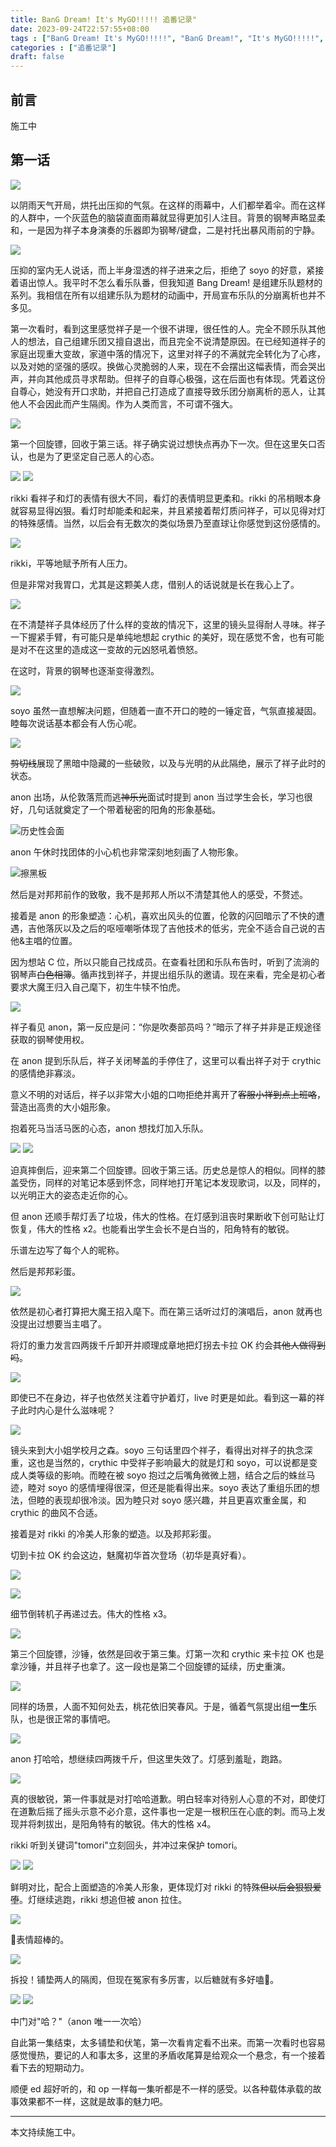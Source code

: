 ```yaml
---
title: BanG Dream! It's MyGO!!!!! 追番记录"
date: 2023-09-24T22:57:55+08:00
tags : ["BanG Dream! It's MyGO!!!!!", "BanG Dream!", "It's MyGO!!!!!", "原创动画", "番剧"]
categories : ["追番记录"]
draft: false
---
```


## 前言

施工中

## 第一话

![](20230924204222.png)

以阴雨天气开局，烘托出压抑的气氛。在这样的雨幕中，人们都举着伞。而在这样的人群中，一个灰蓝色的脑袋直面雨幕就显得更加引人注目。背景的钢琴声略显柔和，一是因为祥子本身演奏的乐器即为钢琴/键盘，二是衬托出暴风雨前的宁静。

![](20230924204808.png)

压抑的室内无人说话，而上半身湿透的祥子进来之后，拒绝了 soyo 的好意，紧接着语出惊人。我平时不怎么看乐队番，但我知道 Bang Dream! 是组建乐队题材的系列。我相信在所有以组建乐队为题材的动画中，开局宣布乐队的分崩离析也并不多见。

第一次看时，看到这里感觉祥子是一个很不讲理，很任性的人。完全不顾乐队其他人的想法，自己组建乐团又擅自退出，而且完全不说清楚原因。在已经知道祥子的家庭出现重大变故，家道中落的情况下，这里对祥子的不满就完全转化为了心疼，以及对她的坚强的感叹。换做心灵脆弱的人来，现在不会摆出这幅表情，而会哭出声，并向其他成员寻求帮助。但祥子的自尊心极强，这在后面也有体现。凭着这份自尊心，她没有开口求助，并把自己打造成了直接导致乐团分崩离析的恶人，让其他人不会因此而产生隔阂。作为人类而言，不可谓不强大。

![](20230924210256.png)

第一个回旋镖，回收于第三话。祥子确实说过想快点再办下一次。但在这里矢口否认，也是为了更坚定自己恶人的心态。

![](20230924210458.png)
![](20230924210521.png)

rikki 看祥子和灯的表情有很大不同，看灯的表情明显更柔和。rikki 的吊梢眼本身就容易显得凶狠。看灯时却能柔和起来，并且紧接着帮灯质问祥子，可以见得对灯的特殊感情。当然，以后会有无数次的类似场景乃至直球让你感觉到这份感情的。

![](20230924210853.png)

rikki，平等地赋予所有人压力。

但是非常对我胃口，尤其是这颗美人痣，借别人的话说就是长在我心上了。

![](20230924211103.png)

在不清楚祥子具体经历了什么样的变故的情况下，这里的镜头显得耐人寻味。祥子一下握紧手臂，有可能只是单纯地想起 crythic 的美好，现在感觉不舍，也有可能是对不在这里的造成这一变故的元凶怒吼着愤怒。

在这时，背景的钢琴也逐渐变得激烈。

![](20230924211636.png)

soyo 虽然一直想解决问题，但随着一直不开口的睦的一锤定音，气氛直接凝固。睦每次说话基本都会有人伤心呢。

![](20230924211847.png)

~~剪切线~~展现了黑暗中隐藏的一些破败，以及与光明的从此隔绝，展示了祥子此时的状态。

anon 出场，从伦敦落荒而逃~~神乐光~~面试时提到 anon 当过学生会长，学习也很好，几句话就奠定了一个带着秘密的阳角的形象基础。

![历史性会面](历史性会面.png "历史性会面")

anon 午休时找团体的小心机也非常深刻地刻画了人物形象。

![擦黑板](擦黑板.png "tomori 跳着擦黑板kwi捏")

然后是对邦邦前作的致敬，我不是邦邦人所以不清楚其他人的感受，不赘述。

接着是 anon 的形象塑造：心机，喜欢出风头的位置，伦敦的闪回暗示了不快的遭遇，吉他落灰以及之后的呕哑嘲哳体现了吉他技术的低劣，完全不适合自己说的吉他&主唱的位置。

因为想站 C 位，所以只能自己找成员。在查看社团和乐队布告时，听到了流淌的钢琴声~~白色相簿~~。循声找到祥子，并提出组乐队的邀请。现在来看，完全是初心者要求大魔王归入自己麾下，初生牛犊不怕虎。

![](20230924214512.png)

祥子看见 anon，第一反应是问：“你是吹奏部员吗？”暗示了祥子并非是正规途径获取的钢琴使用权。

在 anon 提到乐队后，祥子关闭琴盖的手停住了，这里可以看出祥子对于 crythic 的感情绝非寡淡。

意义不明的对话后，祥子以非常大小姐的口吻拒绝并离开了~~客服小祥到点上班咯~~，营造出高贵的大小姐形象。

抱着死马当活马医的心态，anon 想找灯加入乐队。

![](20230924215155.png)
![](20230924215613.png)

迫真摔倒后，迎来第二个回旋镖。回收于第三话。历史总是惊人的相似。同样的膝盖受伤，同样的对笔记本感到怀念，同样地打开笔记本发现歌词，以及，同样的，以光明正大的姿态走近你的心。

但 anon 还顺手帮灯丢了垃圾，伟大的性格。在灯感到沮丧时果断收下创可贴让灯恢复，伟大的性格 x2。也能看出学生会长不是白当的，阳角特有的敏锐。

乐谱左边写了每个人的昵称。

然后是邦邦彩蛋。

![](20230924215834.png)

依然是初心者打算把大魔王招入麾下。而在第三话听过灯的演唱后，anon 就再也没提出过想要当主唱了。

将灯的重力发言四两拨千斤卸开并顺理成章地把灯拐去卡拉 OK 约会~~其他人做得到吗~~。

![](20230924220302.png)

即使已不在身边，祥子也依然关注着守护着灯，live 时更是如此。看到这一幕的祥子此时内心是什么滋味呢？

![](20230924220914.png)

镜头来到大小姐学校月之森。soyo 三句话里四个祥子，看得出对祥子的执念深重，这也是当然的，crythic 中受祥子影响最大的就是灯和 soyo，可以说都是变成人类等级的影响。而睦在被 soyo 抱过之后嘴角微微上翘，结合之后的蛛丝马迹，睦对 soyo 的感情埋得很深，但还是能看得出来。soyo 表达了重组乐团的想法，但睦的表现却很冷淡。因为睦只对 soyo 感兴趣，并且更喜欢重金属，和 crythic 的曲风不合适。

接着是对 rikki 的冷美人形象的塑造。以及邦邦彩蛋。

切到卡拉 OK 约会这边，魅魔初华首次登场（初华是真好看）。

![](20230924221655.png)

![](20230924221817.png)

细节倒转机子再递过去。伟大的性格 x3。

![](20230924221913.png)

第三个回旋镖，沙锤，依然是回收于第三集。灯第一次和 crythic 来卡拉 OK 也是拿沙锤，并且祥子也拿了。这一段也是第二个回旋镖的延续，历史重演。

![](20230924222123.png)

同样的场景，人面不知何处去，桃花依旧笑春风。于是，循着气氛提出组**一生**乐队，也是很正常的事情吧。

![](20230924222405.png)

anon 打哈哈，想继续四两拨千斤，但这里失效了。灯感到羞耻，跑路。

![](20230924222532.png)

真的很敏锐，第一件事就是对打哈哈道歉。明白轻率对待别人心意的不对，即使灯在道歉后摇了摇头示意不必介意，这件事也一定是一根积压在心底的刺。而马上发现并将刺拔出，是阳角特有的敏锐。伟大的性格 x4。

rikki 听到关键词"tomori"立刻回头，并冲过来保护 tomori。

![](20230924222947.png)
![](20230924223011.png)

鲜明对比，配合上面塑造的冷美人形象，更体现灯对 rikki 的特殊~~但以后会狠狠爱堕~~。灯继续逃跑，rikki 想追但被 anon 拉住。

![](20230924223145.png)

🥰表情超棒的。

![](20230924223236.png)

拆投！铺垫两人的隔阂，但现在冤家有多厉害，以后糖就有多好嗑🥰。

![](20230924223510.png)
![](20230924223514.png)

中门对"哈？"（anon 唯一一次哈）

自此第一集结束，太多铺垫和伏笔，第一次看肯定看不出来。而第一次看时也容易感觉慢热，要记的人和事太多，这里的矛盾收尾算是给观众一个悬念，有一个接着看下去的短期动力。

顺便 ed 超好听的，和 op 一样每一集听都是不一样的感受。以各种载体承载的故事效果都不一样，这就是故事的魅力吧。

------
本文持续施工中。